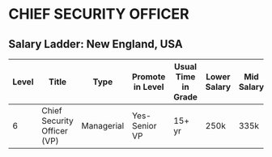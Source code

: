 # CHIEF SECURITY OFFICER

## Salary Ladder: New England, USA

| Level | Title | Type | Promote in Level | Usual Time in Grade | Lower Salary | Mid Salary | High Salary | Variable Compensation |
| ---- | ------ | ----- | -------- |---------- |  ------------ | ---------- | ----------- | --------------------- |
| 6| Chief Security Officer (VP) | Managerial | Yes- Senior VP | 15+ yr | 250k | 335k | 400k | Always |
